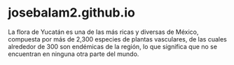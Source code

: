 # josebalam2.github.io
La flora de Yucatán es una de las más ricas y diversas de México, compuesta por más de 2,300 especies de plantas vasculares, de las cuales alrededor de 300 son endémicas de la región, lo que significa que no se encuentran en ninguna otra parte del mundo.
